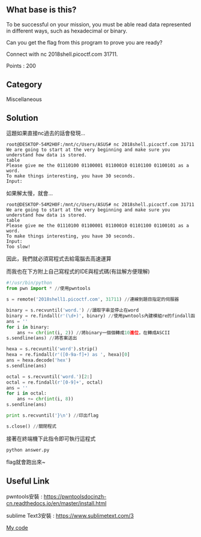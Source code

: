 ## What base is this?
To be successful on your mission, you must be able read data represented in different ways, such as hexadecimal or binary. 

Can you get the flag from this program to prove you are ready? 

Connect with nc 2018shell.picoctf.com 31711.

Points : 200

## Category
Miscellaneous

## Solution
這題如果直接nc過去的話會發現...
```shell
root@DESKTOP-54M2H0F:/mnt/c/Users/ASUS# nc 2018shell.picoctf.com 31711
We are going to start at the very beginning and make sure you understand how data is stored.
table
Please give me the 01110100 01100001 01100010 01101100 01100101 as a word.
To make things interesting, you have 30 seconds.
Input:
```
如果解太慢，就會...
```shell
root@DESKTOP-54M2H0F:/mnt/c/Users/ASUS# nc 2018shell.picoctf.com 31711
We are going to start at the very beginning and make sure you understand how data is stored.
table
Please give me the 01110100 01100001 01100010 01101100 01100101 as a word.
To make things interesting, you have 30 seconds.
Input:
Too slow!
```
因此，我們就必須寫程式去給電腦去高速運算

而我也在下方附上自己寫程式的IDE與程式碼(有註解方便理解)
```python
#!/usr/bin/python
from pwn import * //使用pwntools

s = remote('2018shell1.picoctf.com', 31711) //連線到題目指定的伺服器

binary = s.recvuntil('word.') //讀取字串並停止在word
binary = re.findall(r'(\d+)', binary) //使用pwntools內建模組re的findall函式庫，findall可以指定的字串
ans = ''
for i in binary:
	ans += chr(int(i, 2)) //將binary一個個轉成10進位，在轉成ASCII
s.sendline(ans) //將答案送出

hexa = s.recvuntil('word').strip()
hexa = re.findall(r'([0-9a-f]+) as ', hexa)[0]
ans = hexa.decode('hex')
s.sendline(ans)

octal = s.recvuntil('word.')[2:]
octal = re.findall(r'[0-9]+', octal)
ans = ''
for i in octal:
	ans += chr(int(i, 8))
s.sendline(ans)

print s.recvuntil('}\n') //印出flag

s.close() //關閉程式
```
接著在終端機下此指令即可執行這程式

`python answer.py`

flag就會跑出來~

## Useful Link
pwntools安裝 : https://pwntoolsdocinzh-cn.readthedocs.io/en/master/install.html

sublime Text3安裝 : https://www.sublimetext.com/3

[My code](what%20base%20is%20this/answe.py)
